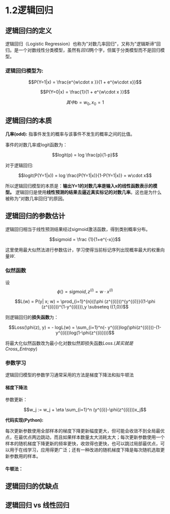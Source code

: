 # 1.2逻辑回归

## 逻辑回归的定义

逻辑回归（Logistic Regression）也称为"对数几率回归"，又称为"逻辑斯谛"回归。是一个对数线性分类模型，虽然有*回归*两个字，但属于分类模型而不是回归模型。

### 逻辑回归模型为:

$$P(Y=1|x) = \frac{e^{w\cdot x }}{1 + e^{w\cdot x}}$$

$$P(Y=0|x) = \frac{1}{1 + e^{w\cdot x }}$$

$$其中 b = w_0,x_0 = 1$$



## 逻辑回归的本质

**几率(odd):** 指事件发生的概率与该事件不发生的概率之间的比值。

事件的对数几率或logit函数为：

$$logit(p) = log \frac{p}{1-p}$$

对于逻辑回归:

 $$logit(P(Y=1|x)) = log \frac{P(Y=1|x)}{1-P(Y=1|x)} = w\cdot x$$

所以逻辑回归模型的本质是：**输出Y=1的对数几率是输入x的线性函数表示的模型。** 逻辑回归是使用**线性预测的结果去逼近真实标记的对数几率**。这也是为什么被称为“对数几率回归”的原因。



## 逻辑回归的参数估计

逻辑回归相当于线性预测结果经过sigmoid激活函数，得到类别概率分布。

$$sigmoid = \frac {1}{1+e^{-x}}$$



这里使用最大似然法进行参数估计，学习使得当前标记序列出现概率最大的权重向量$W$.



### 似然函数

设$$\phi()=sigmoid, z^{(i)}= w \cdot x^{(i)}$$

$$L(w) = P(y| x; w) = \prod_{i=1}^{n}((\phi (z^{(i)}))^{y^{(i)}}((1-\phi (z^{(i)}))^{1-y^{(i)}}),y \subseteq ({1,0})$$

则逻辑回归的**损失函数**为：

$$Loss(\phi(z), y) = - logL(w) = \sum_{i=1}^n(- y^{(i)}log(\phi(z^{(i)}))-(1-y^{(i)})log(1-\phi(z^{(i)})))$$

将最大化似然函数改为最小化对数似然即损失函数$Loss$.(*其实就是Cross_Entropy*)



### 参数学习

逻辑回归模型的参数学习通常采用的方法是梯度下降法和拟牛顿法

#### 梯度下降法

参数更新：

$$w_j := w_j + \eta \sum_{i=1}^n (y^{(i)}-\phi(z^{(i)}))x_j$$

**代码实现(Python):**



每次更新参数使用全部样本的梯度下降更新幅度更大，但可能会收敛不到全局最优点，在最优点两边跳动，而且如果样本数量太大消耗太大；每次更新参数使用一个样本的随机梯度下降更新的频率更快，收敛得也更快，也可以跳过局部最优点，可以用于在线学习，应用得更广泛；还有一种改进的随机梯度下降是每次随机选取更新参数用的样本。

#### 牛顿法：





## 逻辑回归的优缺点

## 逻辑回归 vs 线性回归



